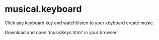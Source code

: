 # musical.keyboard

Click any keyboard key and watch/listen to your keyboard create music.

Download and open 'musicKeys.html' in your browser.
